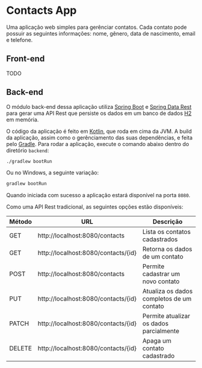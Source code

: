 # Contacts App

Uma aplicação web simples para gerênciar contatos. Cada contato pode possuir as seguintes informações: nome, gênero, data de nascimento, email e telefone.

## Front-end

TODO

## Back-end

O módulo back-end dessa aplicação utiliza [Spring Boot](https://spring.io/projects/spring-boot/) e [Spring Data Rest](https://projects.spring.io/spring-data-rest/) para gerar uma API Rest que persiste os dados em um banco de dados [H2](http://www.h2database.com/) em memória.

O código da aplicação é feito em [Kotlin](https://kotlinlang.org/), que roda em cima da JVM. A build da aplicação, assim como o gerênciamento das suas dependências, e feita pelo [Gradle](https://gradle.org/). Para rodar a aplicação, execute o comando abaixo dentro do diretório `backend`:

```bash
./gradlew bootRun
```

Ou no Windows, a seguinte variação:

```bash
gradlew bootRun
```

Quando iniciada com sucesso a aplicação estará disponível na porta `8080`.

Como uma API Rest tradicional, as seguintes opções estão disponíveis:

| Método | URL                                 | Descrição                                 |
|--------|-------------------------------------|-------------------------------------------|
| GET    | http://localhost:8080/contacts      | Lista os contatos cadastrados             |
| GET    | http://localhost:8080/contacts/{id} | Retorna os dados de um contato            |
| POST   | http://localhost:8080/contacts      | Permite cadastrar um novo contato         |
| PUT    | http://localhost:8080/contacts/{id} | Atualiza os dados completos de um contato |
| PATCH  | http://localhost:8080/contacts/{id} | Permite atualizar os dados parcialmente   |
| DELETE | http://localhost:8080/contacts/{id} | Apaga um contato cadastrado               |
